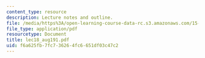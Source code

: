 ```yaml
---
content_type: resource
description: Lecture notes and outline.
file: /media/https%3A/open-learning-course-data-rc.s3.amazonaws.com/15-778-management-of-supply-networks-for-products-and-services-summer-2004/f6a625fb7fc736264fc6651df03c47c2_lec18_aug191.pdf
file_type: application/pdf
resourcetype: Document
title: lec18_aug191.pdf
uid: f6a625fb-7fc7-3626-4fc6-651df03c47c2
---
```

